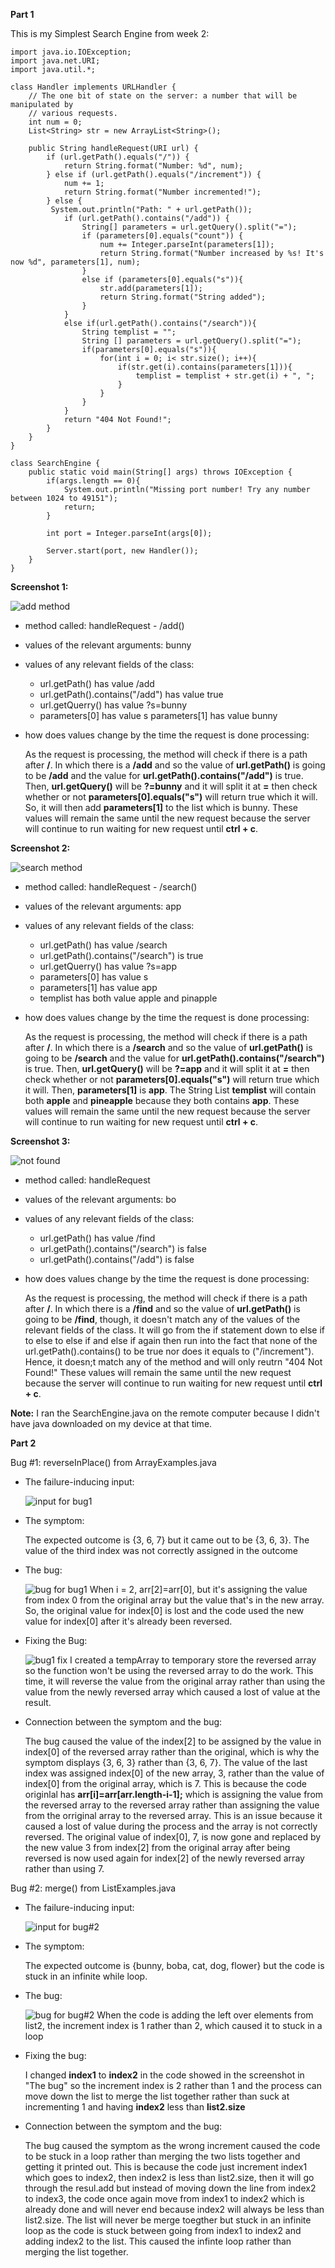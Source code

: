 **Part 1**

This is my Simplest Search Engine from week 2:

    import java.io.IOException;
    import java.net.URI;
    import java.util.*;

    class Handler implements URLHandler {
        // The one bit of state on the server: a number that will be manipulated by
        // various requests.
        int num = 0;
        List<String> str = new ArrayList<String>();

        public String handleRequest(URI url) {
            if (url.getPath().equals("/")) {
                return String.format("Number: %d", num);
            } else if (url.getPath().equals("/increment")) {
                num += 1;
                return String.format("Number incremented!");
            } else {
             System.out.println("Path: " + url.getPath());
                if (url.getPath().contains("/add")) {
                    String[] parameters = url.getQuery().split("=");
                    if (parameters[0].equals("count")) {
                        num += Integer.parseInt(parameters[1]);
                        return String.format("Number increased by %s! It's now %d", parameters[1], num);
                    }
                    else if (parameters[0].equals("s")){
                        str.add(parameters[1]);
                        return String.format("String added");
                    }
                }
                else if(url.getPath().contains("/search")){
                    String templist = "";
                    String [] parameters = url.getQuery().split("=");
                    if(parameters[0].equals("s")){
                        for(int i = 0; i< str.size(); i++){
                            if(str.get(i).contains(parameters[1])){
                                templist = templist + str.get(i) + ", ";
                            }
                        }
                    }
                }
                return "404 Not Found!";
            }
        }
    }

    class SearchEngine {
        public static void main(String[] args) throws IOException {
            if(args.length == 0){
                System.out.println("Missing port number! Try any number between 1024 to 49151");
                return;
            }

            int port = Integer.parseInt(args[0]);

            Server.start(port, new Handler());
        }
    }

**Screenshot 1:** 

![add method](part1add.png)
    
- method called: handleRequest - /add()

- values of the relevant arguments: bunny

- values of any relevant fields of the class: 

    - url.getPath() has value /add
    - url.getPath().contains("/add") has value true 
    - url.getQuerry() has value ?s=bunny
    - parameters[0] has value s
        parameters[1] has value bunny 

- how does values change by the time the request is done processing: 

    As the request is processing, the method will check if there is a path after **/**. In which there is a **/add** and so the value of **url.getPath()** is going to be **/add** and the value for **url.getPath().contains("/add")** is true. Then, **url.getQuery()** will be **?=bunny** and it will split it at **=** then check whether or not **parameters[0].equals("s")** will return true which it will. So, it will then add **parameters[1]** to the list which is bunny. These values will remain the same until the new request because the server will continue to run waiting for new request until **ctrl + c**.

**Screenshot 2:** 

![search method](part1search.png)
    
- method called: handleRequest - /search()

- values of the relevant arguments: app

- values of any relevant fields of the class: 

    - url.getPath() has value /search
    - url.getPath().contains("/search") is true 
    - url.getQuerry() has value ?s=app
    - parameters[0] has value s
    - parameters[1] has value app 
    - templist has both value apple and pinapple 

- how does values change by the time the request is done processing: 

    As the request is processing, the method will check if there is a path after **/**. In which there is a **/search** and so the value of **url.getPath()** is going to be **/search** and the value for **url.getPath().contains("/search")** is true. Then, **url.getQuery()** will be **?=app** and it will split it at **=** then check whether or not **parameters[0].equals("s")** will return true which it will. Then, **parameters[1]** is **app**. The String List **templist** will contain both **apple** and **pineapple** because they both contains **app**. These values will remain the same until the new request because the server will continue to run waiting for new request until **ctrl + c**.

**Screenshot 3:** 

![not found](part1notfound.png)
    
- method called: handleRequest

- values of the relevant arguments: bo

- values of any relevant fields of the class: 

    - url.getPath() has value /find
    - url.getPath().contains("/search") is false
    - url.getPath().contains("/add") is false 

- how does values change by the time the request is done processing: 

    As the request is processing, the method will check if there is a path after **/**. In which there is a **/find** and so the value of **url.getPath()** is going to be **/find**, though, it doesn't match any of the values of the relevant fields of the class. It will go from the if statement down to else if to else to else if and else if again then run into the fact that none of the url.getPath().contains() to be true nor does it equals to ("/increment"). Hence, it doesn;t match any of the method and will only reutrn "404 Not Found!" These values will remain the same until the new request because the server will continue to run waiting for new request until **ctrl + c**.

**Note:** I ran the SearchEngine.java on the remote computer because I didn't have java downloaded on my device at that time. 

**Part 2**

Bug #1: reverseInPlace() from ArrayExamples.java
    
- The failure-inducing input: 

    ![input for bug1](bug%231input.png)

- The symptom: 
    
    The expected outcome is {3, 6, 7} but it came out to be {3, 6, 3}. The value of the third index was not correctly assigned in the outcome

- The bug:

    ![bug for bug1](bug%231bug.png)
    When i = 2, arr[2]=arr[0], but it's assigning the value from index 0 from the original array but the value that's in the new array. So, the original value for index[0] is lost and the code used the new value for index[0] after it's already been reversed.

- Fixing the Bug: 

    ![bug1 fix](bug1fix.png)
    I created a tempArray to temporary store the reversed array so the function won't be using the reversed array to do the work. This time, it will reverse the value from the original array rather than using the value from the newly reversed array which caused a lost of value at the result. 

- Connection between the symptom and the bug:

    The bug caused the value of the index[2] to be assigned by the value in index[0] of the reversed array rather than the original, which is why the symptom displays {3, 6, 3} rather than {3, 6, 7}. The value of the last index was assigned index[0] of the new array, 3, rather than the value of index[0] from the original array, which is 7. This is because the code originlal has **arr[i]=arr[arr.length-i-1];** which is assigning the value from the reversed array to the reversed array rather than assigning the value from the orriginal array to the reversed array. This is an issue because it caused a lost of value during the process and the array is not correctly reversed. The original value of index[0], 7, is now gone and replaced by the new value 3 from index[2] from the original array after being reversed is now used again for index[2] of the newly reversed array rather than using 7.

Bug #2: merge() from ListExamples.java
- The failure-inducing input:

    ![input for bug#2](bug%232input.PNG)

- The symptom:

    The expected outcome is {bunny, boba, cat, dog, flower} but the code is stuck in an infinite while loop. 

- The bug:

    ![bug for bug#2](bug2bug.png)
    When the code is adding the left over elements from list2, the increment index is 1 rather than 2, which caused it to stuck in a loop 

- Fixing the bug: 

    I changed **index1** to **index2** in the code showed in the screenshot in "The bug" so the increment index is 2 rather than 1 and the process can move down the list to merge the list together rather than suck at incrementing 1 and having **index2** less than **list2.size**

- Connection between the symptom and the bug: 

     The bug caused the symptom as the wrong increment caused the code to be stuck in a loop rather than merging the two lists together and getting it printed out. This is because the code just increment index1 which goes to index2, then index2 is less than list2.size, then it will go through the resul.add but instead of moving down the line from index2 to index3, the code once again move from index1 to index2 which is already done and will never end because index2 will always be less than list2.size. The list will never be merge toegther but stuck in an infinite loop as the code is stuck between going from index1 to index2 and adding index2 to the list. This caused the infinte loop rather than merging the list together. 
